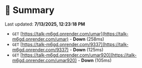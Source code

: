 # 📖 Summary
Last updated: **7/13/2025, 12:23:18 PM**

- `GET` [https://talk-m6gd.onrender.com/umar](https://talk-m6gd.onrender.com/umar) - **Down** (258ms)
- `GET` [https://talk-m6gd.onrender.com/9337](https://talk-m6gd.onrender.com/9337) - **Down** (125ms)
- `GET` [https://talk-m6gd.onrender.com/umar920](https://talk-m6gd.onrender.com/umar920) - **Down** (105ms)
